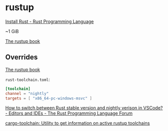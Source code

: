 # rustup
[Install Rust - Rust Programming Language](https://www.rust-lang.org/tools/install)

~1 GiB

[The rustup book](https://rust-lang.github.io/rustup/)

## Overrides
[The rustup book](https://rust-lang.github.io/rustup/overrides.html)

`rust-toolchain.toml`:
```toml
[toolchain]
channel = "nightly"
targets = [ "x86_64-pc-windows-msvc" ]
```

[How to switch between Rust stable version and nightly verison in VSCode? - Editors and IDEs - The Rust Programming Language Forum](https://users.rust-lang.org/t/how-to-switch-between-rust-stable-version-and-nightly-verison-in-vscode/61429)

[cargo-toolchain: Utility to get information on active rustup toolchains](https://github.com/ian-fox/cargo-toolchain)